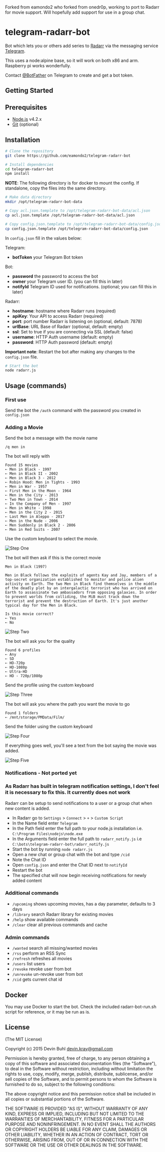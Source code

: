 Forked from eamondo2 who forked from onedr0p, working to port to Radarr for movie support. Will hopefully add support for use in a group chat. 

# telegram-radarr-bot

Bot which lets you or others add series to [Radarr](https://radarr.video/) via the messaging service [Telegram](https://telegram.org/).

This uses a node:alpine base, so it will work on both x86 and arm.  Raspberry pi works wonderfully.

Contact [@BotFather](http://telegram.me/BotFather) on Telegram to create and get a bot token.

Getting Started
---------------

## Prerequisites
- [Node.js](http://nodejs.org) v4.2.x
- [Git](https://git-scm.com/downloads) (optional)

## Installation

```bash
# Clone the repository
git clone https://github.com/eamondo2/telegram-radarr-bot
```

```bash
# Install dependencies
cd telegram-radarr-bot
npm install
```

**NOTE**: The following directory is for docker to mount the config.  If standalone, copy the files into the same directory.

```bash
# Make data directory
mkdir /opt/telegram-radarr-bot-data
```

```bash
# Copy acl.json.template to /opt/telegram-radarr-bot-data/acl.json
cp acl.json.template /opt/telegram-radarr-bot-data/acl.json
```

```bash
# Copy config.json.template to /opt/telegram-radarr-bot-data/config.json
cp config.json.template /opt/telegram-radarr-bot-data/config.json
```

In `config.json` fill in the values below:

Telegram:
- **botToken** your Telegram Bot token

Bot:
- **password** the password to access the bot
- **owner** your Telegram user ID. (you can fill this in later)
- **notifyId** Telegram ID used for notifications. (optional; you can fill this in later)

Radarr:
- **hostname**: hostname where Radarr runs (required)
- **apiKey**: Your API to access Radarr (required)
- **port**: port number Radarr is listening on (optional, default: 7878)
- **urlBase**: URL Base of Radarr (optional, default: empty)
- **ssl**: Set to true if you are connecting via SSL (default: false)
- **username**: HTTP Auth username (default: empty)
- **password**: HTTP Auth password (default: empty)

**Important note**: Restart the bot after making any changes to the `config.json` file.

```bash
# Start the bot
node radarr.js
```

## Usage (commands)

### First use
Send the bot the `/auth` command with the password you created in `config.json`

### Adding a Movie

Send the bot a message with the movie name

`/q men in`

The bot will reply with

```
Found 15 movies 
➸ Men in Black - 1997
➸ Men in Black II - 2002
➸ Men in Black 3 - 2012
➸ Robin Hood: Men in Tights - 1993
➸ Men in War - 1957
➸ First Men in the Moon - 1964
➸ Men in the City - 2013
➸ Two Men in Town - 2014
➸ In the Company of Men - 1997
➸ Men in White - 1998
➸ Men in the City 2 - 2015
➸ Last Men in Aleppo - 2017
➸ Men in the Nude - 2006
➸ Men Suddenly in Black 2 - 2006
➸ Men in Red Suits - 2007
```

Use the custom keyboard to select the movie.

![Step One](https://raw.githubusercontent.com/eamondo2/telegram-radarr-bot/master/examples/step_1.png)

The bot will then ask if this is the correct movie

```
Men in Black (1997)

Men in Black follows the exploits of agents Kay and Jay, members of a top-secret organization established to monitor and police alien activity on Earth. The two Men in Black find themselves in the middle of the deadly plot by an intergalactic terrorist who has arrived on Earth to assassinate two ambassadors from opposing galaxies. In order to prevent worlds from colliding, the MiB must track down the terrorist and prevent the destruction of Earth. It's just another typical day for the Men in Black.

Is this movie correct?
➸ Yes
➸ No

```
![Step Two](https://raw.githubusercontent.com/eamondo2/telegram-radarr-bot/master/examples/step_2.png)


The bot will ask you for the quality

```
Found 6 profiles
➸ Any
➸ SD
➸ HD-720p
➸ HD-1080p
➸ Ultra-HD
➸ HD - 720p/1080p

```

Send the profile using the custom keyboard

![Step Three](https://raw.githubusercontent.com/eamondo2/telegram-radarr-bot/master/examples/step_3.png)

The bot will ask you where the path you want the movie to go

```
Found 1 folders
➸ /mnt/storage/PMData/Film/
```

Send the folder using the custom keyboard

![Step Four](https://raw.githubusercontent.com/eamondo2/telegram-radarr-bot/master/examples/step_4.png)



If everything goes well, you'll see a text from the bot saying the movie was added.

![Step Five](https://raw.githubusercontent.com/eamondo2/telegram-radarr-bot/master/examples/step_5.png)


### Notifications - Not ported yet
### As Radarr has built in telegram notification settings, I don't feel it is necessary to fix this. It currently does not work
Radarr can be setup to send notifications to a user or a group chat when new content is added.  

* In Radarr go to `Settings` > `Connect` > `+` > `Custom Script`
* In the Name field enter `Telegram`
* In the Path field enter the full path to your node.js installation i.e. `C:\Program Files\nodejs\node.exe`
* In the Arguments field enter the full path to `radarr_notify.js` i.e `C:\bots\telegram-radarr-bot\radarr_notify.js`
* Start the bot by running `node radarr.js`
* Open a new chat or group chat with the bot and type `/cid` 
* Note the Chat ID
* Open `config.json` and enter the Chat ID next to `notifyId`
* Restart the bot
* The specified chat will now begin receiving notifications for newly added content


### Additional commands
* `/upcoming` shows upcoming movies, has a day parameter, defaults to 3 days
* `/library` search Radarr library for existing movies
* `/help` show available commands
* `/clear` clear all previous commands and cache

### Admin commands
* `/wanted` search all missing/wanted movies
* `/rss` perform an RSS Sync
* `/refresh` refreshes all movies
* `/users` list users
* `/revoke` revoke user from bot
* `/unrevoke` un-revoke user from bot
* `/cid` gets current chat id

## Docker
You may use Docker to start the bot.  Check the included radarr-bot-run.sh script for reference, or it may be run as is.


## License
(The MIT License)

Copyright (c) 2015 Devin Buhl <devin.kray@gmail.com>

Permission is hereby granted, free of charge, to any person obtaining
a copy of this software and associated documentation files (the
"Software"), to deal in the Software without restriction, including
without limitation the rights to use, copy, modify, merge, publish,
distribute, sublicense, and/or sell copies of the Software, and to
permit persons to whom the Software is furnished to do so, subject to
the following conditions:

The above copyright notice and this permission notice shall be
included in all copies or substantial portions of the Software.

THE SOFTWARE IS PROVIDED "AS IS", WITHOUT WARRANTY OF ANY KIND,
EXPRESS OR IMPLIED, INCLUDING BUT NOT LIMITED TO THE WARRANTIES OF
MERCHANTABILITY, FITNESS FOR A PARTICULAR PURPOSE AND
NONINFRINGEMENT. IN NO EVENT SHALL THE AUTHORS OR COPYRIGHT HOLDERS BE
LIABLE FOR ANY CLAIM, DAMAGES OR OTHER LIABILITY, WHETHER IN AN ACTION
OF CONTRACT, TORT OR OTHERWISE, ARISING FROM, OUT OF OR IN CONNECTION
WITH THE SOFTWARE OR THE USE OR OTHER DEALINGS IN THE SOFTWARE.
